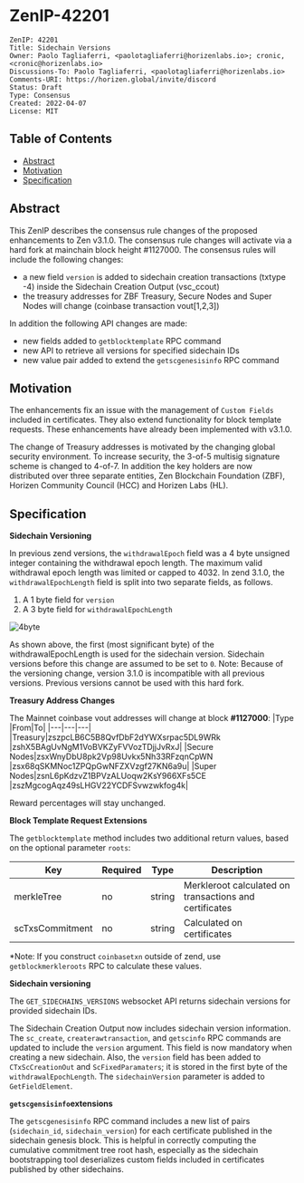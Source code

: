 
# ZenIP-42201

    ZenIP: 42201
    Title: Sidechain Versions
    Owner: Paolo Tagliaferri, <paolotagliaferri@horizenlabs.io>; cronic, <cronic@horizenlabs.io>
    Discussions-To: Paolo Tagliaferri, <paolotagliaferri@horizenlabs.io>
    Comments-URI: https://horizen.global/invite/discord
    Status: Draft 
    Type: Consensus
    Created: 2022-04-07
    License: MIT

## Table of Contents

<!--ts-->

- [Abstract](#abstract)
- [Motivation](#motivation)
- [Specification](#specification)


## Abstract

This ZenIP describes the consensus rule changes of the proposed enhancements to Zen v3.1.0. The consensus rule changes will activate via a hard fork at mainchain block height #1127000.
The consensus rules will include the following changes:
* a new field `version` is added to sidechain creation transactions (txtype -4) inside the Sidechain Creation Output (vsc_ccout)
* the treasury addresses for ZBF Treasury, Secure Nodes and Super Nodes will change (coinbase transaction vout[1,2,3])

In addition the following API changes are made:
* new fields added to `getblocktemplate` RPC command
* new API to retrieve all versions for specified sidechain IDs
* new value pair added to extend the `getscgenesisinfo` RPC command


## Motivation

The enhancements fix an issue with the management of `Custom Fields` included in certificates. They also extend functionality for block template requests. These enhancements have already been implemented with v3.1.0.

The change of Treasury addresses is motivated by the changing global security environment. To increase security, the 3-of-5 multisig signature scheme is changed to 4-of-7. In addition the key holders are now distributed over three separate entities, Zen Blockchain Foundation (ZBF), Horizen Community Council (HCC) and Horizen Labs (HL).

## Specification

**Sidechain Versioning**

In previous zend versions, the `withdrawalEpoch` field was a 4 byte unsigned integer containing the withdrawal epoch length. The maximum valid withdrawal epoch length was limited or capped to 4032.
In zend 3.1.0, the `withdrawalEpochLength` field is split into two separate fields, as follows.
1. A 1 byte field for `version`
2. A 3 byte field for `withdrawalEpochLength`

![4byte](https://user-images.githubusercontent.com/29133525/164143708-64ab2859-f2f5-4cb5-b451-9ec82f41c943.PNG)


As shown above, the first (most significant byte) of the withdrawalEpochLength is used for the sidechain version. Sidechain versions before this change are assumed to be set to `0`.
Note: Because of the versioning change, version 3.1.0 is incompatible with all previous versions. Previous versions cannot be used with this hard fork.

**Treasury Address Changes**


The Mainnet coinbase vout addresses will change at block **#1127000**:
|Type |From|To|
|---|---|---|
|Treasury|zszpcLB6C5B8QvfDbF2dYWXsrpac5DL9WRk |zshX5BAgUvNgM1VoBVKZyFVVozTDjjJvRxJ| 
|Secure Nodes|zsxWnyDbU8pk2Vp98Uvkx5Nh33RFzqnCpWN |zsx68qSKMNoc1ZPQpGwNFZXVzgf27KN6a9u| 
|Super Nodes|zsnL6pKdzvZ1BPVzALUoqw2KsY966XFs5CE |zszMgcogAqz49sLHGV22YCDFSvwzwkfog4k|

Reward percentages will stay unchanged.


**Block Template Request Extensions**

The `getblocktemplate` method includes two additional return values, based on the optional parameter `roots`:
 
| Key | Required | Type | Description |
|---|---|---|---|
| merkleTree | no  | string  | Merkleroot calculated on transactions and certificates |
| scTxsCommitment | no | string | Calculated on certificates |

*Note: If you construct `coinbasetxn` outside of zend, use `getblockmerkleroots` RPC to calculate these values.

**Sidechain versioning**

The `GET_SIDECHAINS_VERSIONS` websocket API returns sidechain versions for provided sidechain IDs.

The Sidechain Creation Output now includes sidechain version information. The `sc_create`, `createrawtransaction`, and `getscinfo` RPC commands are updated to include the `version` argument. This field is now mandatory when creating a new sidechain. Also, the `version` field has been added to `CTxScCreationOut` and `ScFixedParamaters`; it is stored in the first byte of the `withdrawalEpochLength`. The `sidechainVersion` parameter is added to `GetFieldElement`.

**`getscgensisinfo`extensions**

The `getscgenesisinfo` RPC command includes a new list of pairs (`sidechain_id`, `sidechain_version`) for each certificate published in the sidechain genesis block.
This is helpful in correctly computing the cumulative commitment tree root hash, especially as the sidechain bootstrapping tool deserializes custom fields included in certificates published by other sidechains.

